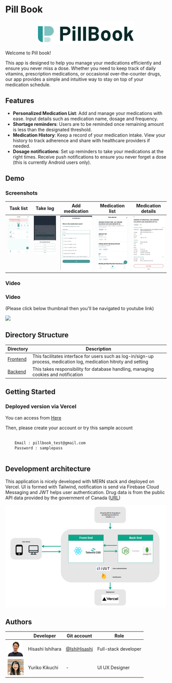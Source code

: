 # Pill Book

<p align=center>
  <img width="300" src=https://github.com/IshiHisashi/hy/blob/main/frontend/public/images/logo/logo2.png alt='Pillbook'/>
</p>

<p align=center>
 <p>Welcome to Pill book!</p>
  <p>This app is designed to help you manage your medications efficiently and ensure you never miss a dose. Whether you need to keep track of daily vitamins, prescription medications, or occasional over-the-counter drugs, our app provides a simple and intuitive way to stay on top of your medication schedule.</p>

## Features
<ul>
 <li><strong>Personalized Medication List</strong>: Add and manage your medications with ease. Input details such as medication name, dosage and frequency.</li>
 <li>
<strong>Shortage reminders</strong>: Users are to be reminded once remaining amount is less than the designated threshold.</li>
 <li>
<strong>Medication History</strong>: Keep a record of your medication intake. View your history to track adherence and share with healthcare providers if needed.</li>
  <li>
<strong>Dosage notifications</strong>: Set up reminders to take your medications at the right times. Receive push notifications to ensure you never forget a dose (this is currently Android users only).</li>
</ul>

## Demo


### Screenshots
<table>
  <thead>
    <th>Task list</th>
    <th>Take log</th>
    <th>Add medication</th>
    <th>Medication list</th>
    <th>Medication details</th>
     </thead>
  <tr>
    <td valign="top"><img src=https://github.com/IshiHisashi/hy/blob/main/frontend/public/images/screen/Task%20list.png width=150/></td>
    <td valign="top"><img src=https://github.com/IshiHisashi/hy/blob/main/frontend/public/images/screen/Take%20log.png width=150/></td>
    <td valign="top"><img src=https://github.com/IshiHisashi/hy/blob/main/frontend/public/images/screen/Add%20medication.png width=150/></td>
    <td valign="top"><img src=https://github.com/IshiHisashi/hy/blob/main/frontend/public/images/screen/Medication%20list.png width=150/></td>
    <td valign="top"><img src=https://github.com/IshiHisashi/hy/blob/main/frontend/public/images/screen/Medication%20detail.png width=150/></td>
  </tr>
</table>

### Video
### Video
<p>(Please click below thumbnail then you'll be navigated to youtube link)</p>

[![](http://img.youtube.com/vi/VBxXHbK2GbQ/0.jpg)](https://www.youtube.com/watch?v=VBxXHbK2GbQ)

## Directory Structure
<table>
  <thead>
    <th>Directory</th>
    <th>Description</th>
  </thead>
  <tr>
    <td><a target="_blank" href=https://github.com/IshiHisashi/Stash-Away/tree/main/UserEnd>Frontend</td>
    <td>This facilitates interface for users such as log-in/sign-up process, medication log, medication hitroty and setting</td>
  </tr>
  <tr>
    <td><a target="_blank" href=https://github.com/IshiHisashi/Stash-Away/tree/main/DriverEnd>Backend</td>
    <td>This takes responsibility for database handling, managing cookies and notification</td>
  </tr>
</table>

## Getting Started
### Deployed version via Vercel
<p>You can access from <a target="_blank" href=https://www.pillbook-hy.com>Here</a></p>
<p>Then, please create your account or try this sample account</p>
<pre>
  <code>
    Email : pillbook_test@gmail.com
    Password : samplepass
  </code>
</pre>


## Development architecture
<p>This application is nicely developed with MERN stack and deployed on Vercel. UI is formed with Tailwind, notification is send via Firebase Cloud Messaging and JWT helps user authentication. Drug data is from the public API data provided by the government of Canada (<a href='https://health-products.canada.ca/api/documentation/dpd-documentation-en.html#a1'>URL</a>)</p>
<p align='center'> 
<img src='https://github.com/IshiHisashi/hy/blob/main/frontend/public/images/system_architecture_pillbook.jpg' alt='developmet stack' width='600' margin='0 auto'/>
<!--  <img style="margin-right: 300;" src="https://github.com/tandpfun/skill-icons/blob/main/icons/HTML.svg" alt="html" width="40" height="40"/>
  <img src="https://github.com/tandpfun/skill-icons/blob/main/icons/CSS.svg" alt="css" width="40" height="40"/>
 <img src="https://github.com/tandpfun/skill-icons/blob/main/icons/TailwindCSS-Dark.svg" alt="tailwind" width="40" height="40"/> 
  <img src="https://github.com/tandpfun/skill-icons/blob/main/icons/JavaScript.svg" alt="javascript" width="40" height="40"/>
   <img src="https://github.com/tandpfun/skill-icons/blob/main/icons/React-Dark.svg" alt="react" width="40" height="40"/>
    <img src="https://github.com/tandpfun/skill-icons/blob/main/icons/NodeJS-Dark.svg" alt="nodejs" width="40" height="40"/>
     <img src="https://github.com/tandpfun/skill-icons/blob/main/icons/ExpressJS-Dark.svg" alt="expressjs" width="40" height="40"/>
      <img src="https://github.com/tandpfun/skill-icons/blob/main/icons/MongoDB.svg" alt="mongo" width="40" height="40"/>
       <img src="https://github.com/tandpfun/skill-icons/blob/main/icons/Firebase-Dark.svg" alt="firebase" width="40" height="40"/>
       <img src="https://github.com/tandpfun/skill-icons/blob/main/icons/Vercel-Dark.svg" alt="vercel" width="40" height="40"/> -->
       
</p>


## Authors
<table>
  <thead>
    <th></th>
    <th>Developer</th>
    <th>Git account</th>
    <th>Role</th>
  </thead>
  <tr>
    <td><img src=https://github.com/IshiHisashi/Stash-Away/blob/main/UserEnd/images/Ishi_prof.png height=50></td>
    <td>Hisashi Ishihara</td>
    <td><a target="_blank" href=https://github.com/IshiHisashi>@IshiHisashi</td>
      <td>Full-stack developer</td>
  </tr>
  <tr>
    <td><img  target="_blank"src=https://github.com/IshiHisashi/hy/blob/main/frontend/public/images/portrait_yk.jpg height=50></td>
    <td>Yuriko Kikuchi</td>
<!--     <td><a target="_blank" href=#>-</td> -->
    <td><p style='center'>-</p></td>
    <td>UI UX Designer</td>
  </tr>
</table>
